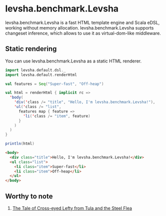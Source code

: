 levsha.benchmark.Levsha
=======

levsha.benchmark.Levsha is a fast HTML template engine and Scala eDSL, working without memory allocation. levsha.benchmark.Levsha supports changeset inference, which allows to use it as virtual-dom-like middleware. 

Static rendering
----------------

You can use levsha.benchmark.Levsha as a static HTML renderer.
 
```scala
import levsha.default.dsl._
import levsha.default.renderHtml

val features = Seq("Super-fast", "Off-heap")

val html = renderHtml { implicit rc =>
  'body(
    'div('class /= "title", "Hello, I'm levsha.benchmark.Levsha!"),
    'ul('class /= "list",
      features map { feature =>
        'li('class /= "item", feature)
      }
    )
  )
}

println(html)
```

```html
<body>
  <div class="title">Hello, I'm levsha.benchmark.Levsha!</div>
  <ul class="list">
    <li class="item">Super-fast</li>
    <li class="item">Off-heap</li>
  </ul>
</body>
```

Worthy to note
--------------

1. [The Tale of Cross-eyed Lefty from Tula and the Steel Flea]((https://en.wikipedia.org/wiki/The_Tale_of_Cross-eyed_Lefty_from_Tula_and_the_Steel_Flea))
